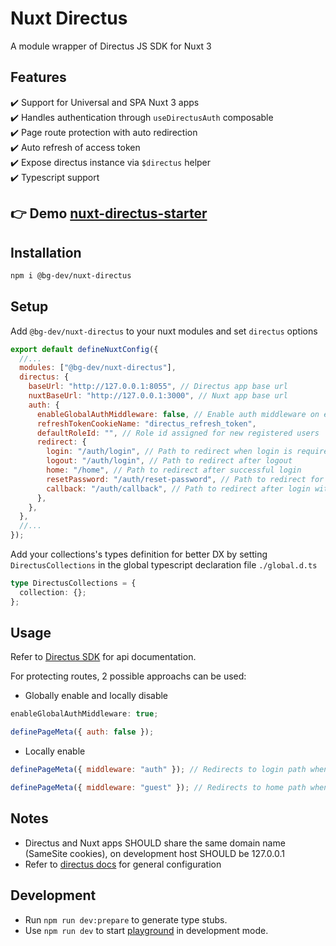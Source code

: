 # Nuxt Directus

A module wrapper of Directus JS SDK for Nuxt 3

## Features

✔️ Support for Universal and SPA Nuxt 3 apps <br>
✔️ Handles authentication through `useDirectusAuth`
composable<br>
✔️ Page route protection with auto redirection<br>
✔️ Auto refresh of access token<br>
✔️ Expose directus instance via `$directus` helper<br>
✔️ Typescript support

## 👉 Demo [nuxt-directus-starter](https://directus-starter.bg-corner.tech/)

## Installation

```bash
npm i @bg-dev/nuxt-directus
```

## Setup

Add `@bg-dev/nuxt-directus` to your nuxt modules and set `directus` options

```javascript
export default defineNuxtConfig({
  //...
  modules: ["@bg-dev/nuxt-directus"],
  directus: {
    baseUrl: "http://127.0.0.1:8055", // Directus app base url
    nuxtBaseUrl: "http://127.0.0.1:3000", // Nuxt app base url
    auth: {
      enableGlobalAuthMiddleware: false, // Enable auth middleware on every page
      refreshTokenCookieName: "directus_refresh_token",
      defaultRoleId: "", // Role id assigned for new registered users
      redirect: {
        login: "/auth/login", // Path to redirect when login is required
        logout: "/auth/login", // Path to redirect after logout
        home: "/home", // Path to redirect after successful login
        resetPassword: "/auth/reset-password", // Path to redirect for password reset
        callback: "/auth/callback", // Path to redirect after login with provider
      },
    },
  },
  //...
});
```

Add your collections's types definition for better DX by setting `DirectusCollections` in the global typescript declaration file `./global.d.ts`

```typescript
type DirectusCollections = {
  collection: {};
};
```

## Usage

Refer to [Directus SDK](https://github.com/directus/sdk) for api documentation.

For protecting routes, 2 possible approachs can be used:

- Globally enable and locally disable

```javascript
enableGlobalAuthMiddleware: true;
```

```javascript
definePageMeta({ auth: false });
```

- Locally enable

```javascript
definePageMeta({ middleware: "auth" }); // Redirects to login path when not loggedIn
```

```javascript
definePageMeta({ middleware: "guest" }); // Redirects to home path when loggedIn
```

## Notes

- Directus and Nuxt apps SHOULD share the same domain name (SameSite cookies), on development host SHOULD be 127.0.0.1
- Refer to [directus docs](https://docs.directus.io/self-hosted/sso.html) for general configuration

## Development

- Run `npm run dev:prepare` to generate type stubs.
- Use `npm run dev` to start [playground](./playground) in development mode.
